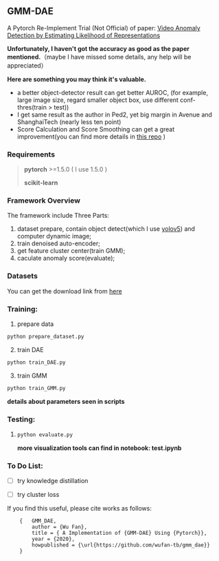 ## GMM-DAE



A Pytorch Re-Implement Trial (Not Official) of paper: [Video Anomaly Detection by Estimating Likelihood
of Representations](https://arxiv.org/pdf/2012.01468.pdf)



**Unfortunately, I haven't got the accuracy as good as the paper mentioned.**（maybe I have missed some details, any help will be appreciated）



**Here are something you may think it's valuable.**

- a better object-detector result can get better AUROC, (for example, large image size, regard smaller object box, use different conf-thres(train > test))
- I get same result as the author in Ped2, yet big margin in Avenue and ShanghaiTech (nearly less ten point)
- Score Calculation and Score Smoothing can get a great improvement(you can find more details in [this repo](https://github.com/fjchange/object_centric_VAD) )

### Requirements

> **pytorch** >=1.5.0 ( I use 1.5.0 )
>
> **scikit-learn**

### Framework Overview

The framework include Three Parts:

1. dataset prepare, contain object detect(which I use [yolov5](https://github.com/ultralytics/yolov5)) and computer dynamic image;
2. train denoised auto-encoder;
3. get feature cluster center(train GMM);
4. caculate anomaly score(evaluate);

### Datasets

You can get the download link from [here](http://github.com/StevenLiuWen/ano_pred_cvpr2018)

### Training:

1. prepare data

```python
python prepare_dataset.py
```

2. train DAE

```python
python train_DAE.py
```

3. train GMM

```python
python train_GMM.py
```

**details about parameters seen in scripts**

### Testing:

1. ```python
   python evaluate.py 
   ```

   **more visualization tools can find in notebook: test.ipynb**

### To Do List:

- [ ] try knowledge distillation
- [ ] try cluster loss



If you find this useful, please cite works as follows:

```
    {   GMM_DAE,
        author = {Wu Fan},
        title = { A Implementation of {GMM-DAE} Using {Pytorch}},
        year = {2020},
        howpublished = {\url{https://github.com/wufan-tb/gmm_dae}}
    }
```

